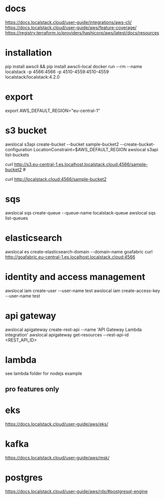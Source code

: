 # docs
https://docs.localstack.cloud/user-guide/integrations/aws-cli/
https://docs.localstack.cloud/user-guide/aws/feature-coverage/
https://registry.terraform.io/providers/hashicorp/aws/latest/docs/resources

# installation
pip install awscli && pip install awscli-local
docker run --rm --name localstack -p 4566:4566 -p 4510-4559:4510-4559 localstack/localstack:4.2.0

# export
export AWS_DEFAULT_REGION="eu-central-1"

# s3 bucket
awslocal s3api create-bucket --bucket sample-bucket2 --create-bucket-configuration LocationConstraint=$AWS_DEFAULT_REGION
awslocal s3api list-buckets

curl http://s3.eu-central-1.es.localhost.localstack.cloud:4566/sample-bucket2  #

curl http://localstack.cloud:4566/sample-bucket2


# sqs
awslocal sqs create-queue --queue-name localstack-queue
awslocal sqs list-queues
                                  
# elasticsearch 
awslocal es create-elasticsearch-domain --domain-name goafabric
curl http://goafabric.eu-central-1.es.localhost.localstack.cloud:4566

# identity and access management
awslocal iam create-user --user-name test
awslocal iam create-access-key --user-name test
              
# api gateway
awslocal apigateway create-rest-api --name 'API Gateway Lambda integration'
awslocal apigateway get-resources --rest-api-id <REST_API_ID>

# lambda
see lambda folder for nodejs example

## pro features only
# eks
https://docs.localstack.cloud/user-guide/aws/eks/
        
# kafka
https://docs.localstack.cloud/user-guide/aws/msk/     

# postgres
https://docs.localstack.cloud/user-guide/aws/rds/#postgresql-engine

